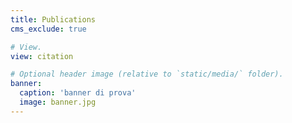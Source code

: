 ```yaml
---
title: Publications
cms_exclude: true

# View.
view: citation

# Optional header image (relative to `static/media/` folder).
banner:
  caption: 'banner di prova'
  image: banner.jpg
---
```

